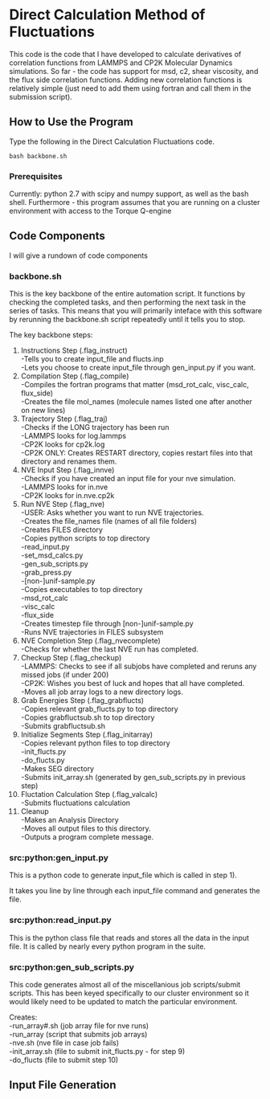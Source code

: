 # Direct Calculation Method of Fluctuations

This code is the code that I have developed to calculate derivatives of correlation functions from LAMMPS and CP2K Molecular Dynamics simulations. So far - the code has support for msd, c2, shear viscosity, and the flux side correlation functions. Adding new correlation functions is relatively simple (just need to add them using fortran and call them in the submission script).

## How to Use the Program

Type the following in the Direct Calculation Fluctuations code.
```
bash backbone.sh
``` 

### Prerequisites
Currently: python 2.7 with scipy and numpy support, as well as the bash shell.
           Furthermore - this program assumes that you are running on a cluster environment with access to the Torque Q-engine

## Code Components

I will give a rundown of code components

### backbone.sh

This is the key backbone of the entire automation script. It functions by checking the completed tasks, and then performing the next task in the series of tasks. This means that you will primarily inteface with this software by rerunning the backbone.sh script repeatedly until it tells you to stop. 

The key backbone steps:  

1) Instructions Step (.flag_instruct)  
    -Tells you to create input_file and flucts.inp  
    -Lets you choose to create input_file through gen_input.py if you want.  
2) Compilation Step (.flag_compile)  
    -Compiles the fortran programs that matter (msd_rot_calc, visc_calc, flux_side)  
    -Creates the file mol_names (molecule names listed one after another on new lines)  
3) Trajectory Step (.flag_traj)  
    -Checks if the LONG trajectory has been run   
        -LAMMPS looks for log.lammps  
        -CP2K looks for cp2k.log  
    -CP2K ONLY: Creates RESTART directory, copies restart files into that directory and renames them.  
4) NVE Input Step (.flag_innve)  
    -Checks if you have created an input file for your nve simulation.  
        -LAMMPS looks for in.nve  
        -CP2K looks for in.nve.cp2k  
5) Run NVE Step (.flag_nve)  
    -USER: Asks whether you want to run NVE trajectories.  
    -Creates the file_names file (names of all file folders)  
    -Creates FILES directory  
    -Copies python scripts to top directory  
        -read_input.py  
        -set_msd_calcs.py  
        -gen_sub_scripts.py  
        -grab_press.py  
        -[non-]unif-sample.py  
    -Copies executables to top directory  
        -msd_rot_calc  
        -visc_calc  
        -flux_side  
    -Creates timestep file through [non-]unif-sample.py  
    -Runs NVE trajectories in FILES subsystem  
6) NVE Completion Step (.flag_nvecomplete)  
    -Checks for whether the last NVE run has completed.   
7) Checkup Step (.flag_checkup)  
    -LAMMPS: Checks to see if all subjobs have completed and reruns any missed jobs (if under 200)  
    -CP2K: Wishes you best of luck and hopes that all have completed.  
    -Moves all job array logs to a new directory logs.  
8) Grab Energies Step (.flag_grabflucts)  
    -Copies relevant grab_flucts.py to top directory  
    -Copies grabfluctsub.sh to top directory  
    -Submits grabfluctsub.sh  
9) Initialize Segments Step (.flag_initarray)  
    -Copies relevant python files to top directory  
        -init_flucts.py  
        -do_flucts.py  
    -Makes SEG directory  
    -Submits init_array.sh (generated by gen_sub_scripts.py in previous step)  
10) Fluctation Calculation Step (.flag_valcalc)  
    -Submits fluctuations calculation  
11) Cleanup  
    -Makes an Analysis Directory  
    -Moves all output files to this directory.  
    -Outputs a program complete message.  

### src:python:gen_input.py

This is a python code to generate input_file which is called in step 1).

It takes you line by line through each input_file command and generates the file.

### src:python:read_input.py

This is the python class file that reads and stores all the data in the input file. It is called by nearly every python program in the suite.

### src:python:gen_sub_scripts.py

This code generates almost all of the miscellanious job scripts/submit scripts. This has been keyed specifically to our cluster environment so it would likely need to be updated to match the particular environment.

Creates:    
    -run_array#.sh (job array file for nve runs)  
    -run_array (script that submits job arrays)  
    -nve.sh (nve file in case job fails)  
    -init_array.sh (file to submit init_flucts.py - for step 9)  
    -do_flucts (file to submit step 10)  

## Input File Generation


